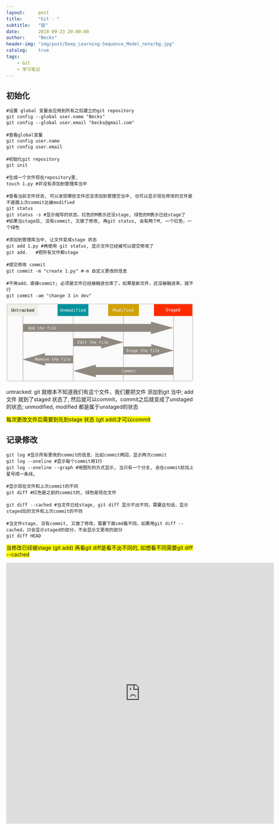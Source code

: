 ```yaml
---
layout:     post
title:      "Git - "
subtitle:   "版"
date:       2018-09-23 20:00:00
author:     "Becks"
header-img: "img/post/Deep_Learning-Sequence_Model_note/bg.jpg"
catalog:    true
tags:
    - Git
    - 学习笔记
---
```



## 初始化

```shell
#设置 global 变量会应用到所有之后建立的git repository
git config --global user.name "Becks"   
git config --global user.email "becks@gmail.com" 

#查看global变量
git config user.name 
git config user.email 

#初始化git repository
git init

#生成一个文件现在repository里,
touch 1.py #并没有添加到管理库当中

#查看当前文件状态, 可以发现哪些文件还没添加到管理空当中, 也可以显示现在修改的文件是不是跟上次commit比被modified
git status
git status -s #显示缩写的状态，红色的M表示还没stage, 绿色的M表示已经stage了
#如果当stage后, 没有commit, 又做了修改, 再git status, 会有两个M, 一个红色，一个绿色

#添加到管理库当中, 让文件变成stage 状态
git add 1.py #再使用 git status, 显示文件已经被可以提交修改了
git add.   #把所有文件都stage

#提交修改 commit 
git commit -m "create 1.py" #-m 自定义更改的信息

#不用add，直接commit; 必须是文件已经被融进仓库了，如果是新文件，还没被融进来，就不行
git commit -am "change 3 in dev"
```

![](/img/post/git-note/gitpic1.png)

untracked: git 就根本不知道我们有这个文件，我们要把文件 添加到git 当中; add 文件 就到了staged 状态了, 然后就可以commit，commit之后就变成了unstaged 的状态;  unmodified, modified 都是属于unstaged的状态

<span style="background-color: #FFFF00">每次更改文件后需要到先到stage 状态 (git add)才可以commit </span>

## 记录修改

```shell
git log #显示所有更改的commit的信息，比如commit两回，显示两次commit
git log --oneline #显示每个commit用1行
git log --oneline --graph #用图形的方式显示, 当只有一个分支, 会在commit前加上星号成一条线,

#显示现在文件和上次commit的不同
git diff #红色是之前的commit的, 绿色是现在文件

git diff --cached #当文件已经stage, git diff 显示不出不同，需要这句话，显示staged后的文件和上次commit的不同

#当文件stage, 没有commit, 又做了修改，需要下面cmd看不同，如果用git diff --cached，只会显示staged的部分，不会显示又更改的部分
git diff HEAD 
```
<span style="background-color: #FFFF00">当修改已经被stage (git add) 再看git diff是看不出不同的, 如想看不同需要git diff --cached </span>

<iframe src="http://docs.google.com/gview?url=https://github.com/beckswu/beckswu.github.io/blob/master/document/C%23.pdf&embedded=true" style="width:718px; height:700px;" frameborder="0"></iframe>
